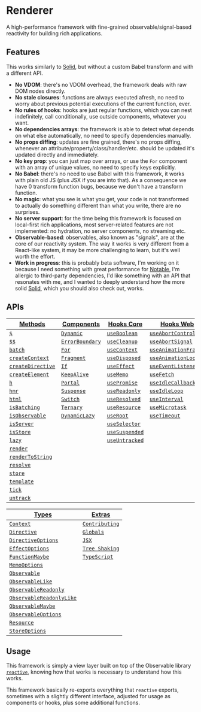 # Renderer

A high-performance framework with fine-grained observable/signal-based reactivity for building rich applications.

## Features

This works similarly to [Solid](https://www.solidjs.com), but without a custom Babel transform and with a different API.

- **No VDOM**: there's no VDOM overhead, the framework deals with raw DOM nodes directly.
- **No stale closures**: functions are always executed afresh, no need to worry about previous potential executions of the current function, ever.
- **No rules of hooks**: hooks are just regular functions, which you can nest indefinitely, call conditionally, use outside components, whatever you want.
- **No dependencies arrays**: the framework is able to detect what depends on what else automatically, no need to specify dependencies manually.
- **No props diffing**: updates are fine grained, there's no props diffing, whenever an attribute/property/class/handler/etc. should be updated it's updated directly and immediately.
- **No key prop**: you can just map over arrays, or use the `For` component with an array of unique values, no need to specify keys explicitly.
- **No Babel**: there's no need to use Babel with this framework, it works with plain old JS (plus JSX if you are into that). As a consequence we have 0 transform function bugs, because we don't have a transform function.
- **No magic**: what you see is what you get, your code is not transformed to actually do something different than what you write, there are no surprises.
- **No server support**: for the time being this framework is focused on local-first rich applications, most server-related features are not implemented: no hydration, no server components, no streaming etc.
- **Observable-based**: observables, also known as "signals", are at the core of our reactivity system. The way it works is very different from a React-like system, it may be more challenging to learn, but it's well worth the effort.
- **Work in progress**: this is probably beta software, I'm working on it because I need something with great performance for [Notable](https://github.com/notable/notable), I'm allergic to third-party dependencies, I'd like something with an API that resonates with me, and I wanted to deeply understand how the more solid [Solid](https://www.solidjs.com), which you should also check out, works.


## APIs



| [Methods](./) | [Components](./) | [Hooks Core](./) | [Hooks Web](./) |
| ------------------------------------ | ----------------------------- | ----------------------------- | ----------------------------- |
| [`$`](./#s)                  | [`Dynamic`](./#dynamic) | [`useBoolean`](./#useboolean) | [`useAbortController`](./#useabortcontroller) |
| [`$$`](./#ss)                | [`ErrorBoundary`](./#errorboundary) | [`useCleanup`](./#usecleanup) | [`useAbortSignal`](./#useabortsignal) |
| [`batch`](./#batch)          | [`For`](./#for)   | [`useContext`](./#usecontext) | [`useAnimationFrame`](./#useanimationframe) |
| [`createContext`](./#createcontext) | [`Fragment`](./#fragment) | [`useDisposed`](./#usedisposed) | [`useAnimationLoop`](./#useanimationloop) |
| [`createDirective`](./#createdirective) | [`If`](./#if)     | [`useEffect`](./#useeffect) | [`useEventListener`](./#useeventlistener) |
| [`createElement`](./#createelement) | [`KeepAlive`](./#keepalive) | [`useMemo`](./#usememo) | [`useFetch`](./#usefetch) |
| [`h`](./#h)                  | [`Portal`](./#portal) | [`usePromise`](./#usepromise) | [`useIdleCallback`](./#useidlecallback) |
| [`hmr`](./#hmr)              | [`Suspense`](./#suspense) | [`useReadonly`](./#usereadonly) | [`useIdleLoop`](./#useidleloop) |
| [`html`](./#html)            | [`Switch`](./#switch) | [`useResolved`](./#useresolved) | [`useInterval`](./#useinterval) |
| [`isBatching`](./#isbatching) | [`Ternary`](./#ternary) | [`useResource`](./#useresource) | [`useMicrotask`](./#usemicrotask) |
| [`isObservable`](./#isobservable) | [`DynamicLazy`](./#dynamicLazy) | [`useRoot`](./#useroot) | [`useTimeout`](./#usetimeout) |
| [`isServer`](./#isserver)    |                              | [`useSelector`](./#useselector) |                             |
| [`isStore`](./#isstore)      |                              | [`useSuspended`](./#usesuspended) |                             |
| [`lazy`](./#lazy)            |                              | [`useUntracked`](./#useuntracked) |                             |
| [`render`](./#render)        |                              |                              |                             |
| [`renderToString`](./#rendertostring) |                              |                              |                             |
| [`resolve`](./#resolve)      |                              |                              |                             |
| [`store`](./#store)          |                              |                              |                             |
| [`template`](./#template)    |                              |                              |                             |
| [`tick`](./#tick)            |                              |                              |                             |
| [`untrack`](./#untrack)      |                              |                              |                             |





| [Types](./types/) | [Extras](./extras/) |
| --------------------------------------------------- | ------------------------------- |
| [`Context`](./types/#context) | [`Contributing`](./extras/#contributing) |
| [`Directive`](./types/#directive) | [`Globals`](./extras/#globals) |
| [`DirectiveOptions`](./types/#directiveoptions) | [`JSX`](./extras/#jsx) |
| [`EffectOptions`](./types/#effectoptions) | [`Tree Shaking`](./extras/#tree-shaking) |
| [`FunctionMaybe`](./types/#functionmaybe) | [`TypeScript`](./extras/#typescript) |
| [`MemoOptions`](./types/#memooptions) | |
| [`Observable`](./types/#observable) | |
| [`ObservableLike`](./types/#observablelike) | |
| [`ObservableReadonly`](./types/#observablereadonly) | |
| [`ObservableReadonlyLike`](./types/#observablereadonlylike) | |
| [`ObservableMaybe`](./types/#observablemaybe) | |
| [`ObservableOptions`](./types/#observableoptions) | |
| [`Resource`](./types/#resource) | |
| [`StoreOptions`](./types/#storeoptions) | |


## Usage

This framework is simply a view layer built on top of the Observable library [`reactive`](https://github.com/solenopsys/converged-reactive), knowing how that works is necessary to understand how this works.

This framework basically re-exports everything that `reactive` exports, sometimes with a slightly different interface, adjusted for usage as components or hooks, plus some additional functions.

